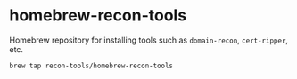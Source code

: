 # homebrew-recon-tools

Homebrew repository for installing tools such as `domain-recon`, `cert-ripper`, etc.

```bash
brew tap recon-tools/homebrew-recon-tools
```
